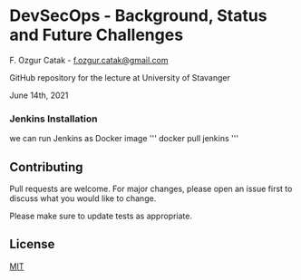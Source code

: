 # DevSecOps - Background, Status and Future Challenges
F. Ozgur Catak - f.ozgur.catak@gmail.com

GitHub repository for the lecture at University of Stavanger

 June 14th, 2021

### Jenkins Installation
we can run Jenkins as Docker image
'''
docker pull jenkins
'''

## Contributing
Pull requests are welcome. For major changes, please open an issue first to discuss what you would like to change.

Please make sure to update tests as appropriate.

## License
[MIT](https://choosealicense.com/licenses/mit/)
